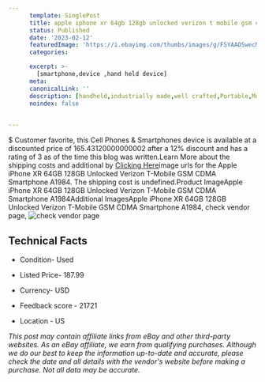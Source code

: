 ```yaml
---
      template: SinglePost
      title: apple iphone xr 64gb 128gb unlocked verizon t mobile gsm cdma smartphone a1984
      status: Published
      date: '2023-02-12'
      featuredImage: 'https://i.ebayimg.com/thumbs/images/g/FSYAAOSwecNhFpzf/s-l225.jpg'
      categories: 

      excerpt: >-
        [smartphone,device ,hand held device]
      meta:
      canonicalLink: ''
      description: [handheld,industrially made,well crafted,Portable,Mobile,Compact,Convenient,Lightweight,Maneuverable,Man-portable,Miniature,Carriable,Hand-held,Light,Holdable,Transportable,Mobile device,Pocket-sized,On-the-go,Wireless,Cordless,Compact size,Convenient size, smartphone,device ,hand held device]
      noindex: false

        
---
```

$
    Customer favorite, this Cell Phones & Smartphones device is available at a discounted price of 165.43120000000002 after a 12% discount and has a rating of 3 as of the time this blog was written.Learn More about the shipping costs and additional by [Clicking Here](https://www.ebay.com/itm/255563726674?hash=item3b80c8ff52%3Ag%3AFSYAAOSwecNhFpzf&mkevt=1&mkcid=1&mkrid=711-53200-19255-0&campid=%253CePNCampaignId%253E&customid=%253CreferenceId%253E&toolid=10049)image urls for the Apple iPhone XR 64GB 128GB Unlocked Verizon T-Mobile GSM CDMA Smartphone A1984. The shipping cost is undefined.Product ImageApple iPhone XR 64GB 128GB Unlocked Verizon T-Mobile GSM CDMA Smartphone A1984Additional ImagesApple iPhone XR 64GB 128GB Unlocked Verizon T-Mobile GSM CDMA Smartphone A1984, check vendor page, ![check vendor page](https://origin-galleryplus.ebayimg.com/ws/web/255563726674_2_0_1/225x225.jpg,https://origin-galleryplus.ebayimg.com/ws/web/255563726674_3_0_1/225x225.jpg,https://origin-galleryplus.ebayimg.com/ws/web/255563726674_4_0_1/225x225.jpg)
    
    

 ## Technical Facts 



     
      

 - Condition- Used 


      

 - Listed Price- 187.99 


      

 - Currency- USD 


      

 - Feedback score - 21721 


      

 - Location - US 


      
      

 *_This post may contain affiliate links from eBay and other third-party websites. As an eBay affiliate, we earn from qualifying purchases. Although we do our best to keep the information up-to-date and accurate, please check the date and all details with the vendor's website before making a purchase. Not all data may be accurate._*



    
    
    
    
    